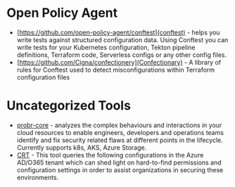 # Open Policy Agent
- [https://github.com/open-policy-agent/conftest](conftest) - helps you write tests against structured configuration data. Using Conftest you can write tests for your Kubernetes configuration, Tekton pipeline definitions, Terraform code, Serverless configs or any other config files.
- [https://github.com/Cigna/confectionery](Confectionary) - A library of rules for Conftest used to detect misconfigurations within Terraform configuration files

# Uncategorized Tools
- [probr-core](https://github.com/probr/probr-core) - analyzes the complex behaviours and interactions in your cloud resources to enable engineers, developers and operations teams identify and fix security related flaws at different points in the lifecycle. Currently supports k8s, AKS, Azure Storage.
- [CRT](https://github.com/CrowdStrike/CRT/) - This tool queries the following configurations in the Azure AD/O365 tenant which can shed light on hard-to-find permissions and configuration settings in order to assist organizations in securing these environments.
